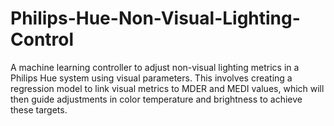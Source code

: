 # Philips-Hue-Non-Visual-Lighting-Control
A machine learning controller to adjust non-visual lighting metrics in a Philips Hue system using visual parameters. This involves creating a regression model to link visual metrics to MDER and MEDI values, which will then guide adjustments in color temperature and brightness to achieve these targets.
